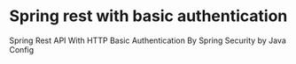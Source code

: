 # Spring rest with basic authentication
Spring Rest API With HTTP Basic Authentication By Spring Security by Java Config

